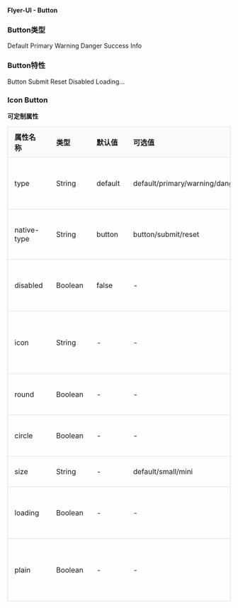 **Flyer-UI - Button**  
<h3>Button类型</h3>
<p>
    <fly-button>Default</fly-button>
    <fly-button type='primary'>Primary</fly-button>
    <fly-button type='warning'>Warning</fly-button>
    <fly-button type='danger'>Danger</fly-button>
    <fly-button type='success'>Success</fly-button>
    <fly-button type='info'>Info</fly-button>
</p>
<h3>Button特性</h3>
<p>
    <fly-button native-type='button'>Button</fly-button>
    <fly-button native-type='submit'>Submit</fly-button>
    <fly-button native-type='reset'>Reset</fly-button>
    <fly-button disabled>Disabled</fly-button>
    <fly-button loading>Loading...</fly-button>
</p>
<h3>Icon Button</h3>
<p>
    <fly-button icon='fly-icon-help-circle'></fly-button>
    <fly-button icon='fly-icon-map-pin' circle></fly-button>
</p>

**可定制属性**  

属性名称 | 类型 | 默认值  | 可选值  | 说明  |
---------|----------|---------|---------|--------|
type | String | default  | default/primary/warning/danger/success/info  | 定义按钮的类型  |
native-type | String | button  | button/submit/reset | 原生的type属性  |
disabled | Boolean | false  | - | 是否设置为禁用  |
icon | String | -  | - | 字体图标的样式名称  |
round  |  Boolean  | -  | -  | 是否设有圆角  |
circle  |  Boolean  | -  | -  | 是否设为圆形  |
size  |  String  | -  | default/small/mini  | 按钮大小
loading | Boolean | - | - | 是否显示在加载中 |  
plain | Boolean | - | - | 是否是简约风格的按钮 |  
  
<style lang='scss' scoped>
table{
    width:100%;
    border:1px solid #dedede;
    border-bottom:0px;
    margin:0px;
    padding:0px;
    border-collapse:collapse;
    th{
        background-color:#fafafa;
    }
    td,th{
        text-align:left;
        border:0px;
        padding:10px 15px;
        box-sizing:border-box;
        border-spacing:0px;
        border-bottom:1px solid #dedede;
    }
}
</style>